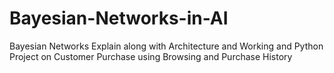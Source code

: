 # Bayesian-Networks-in-AI
Bayesian Networks Explain along with Architecture and Working and Python Project on Customer Purchase using Browsing and Purchase History
